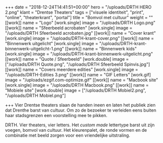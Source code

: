 +++
date = "2018-12-24T14:41:51+00:00"
hero = "/uploads/DRTH HERO 2.png"
klant = "Drentse Theaters"
tags = ["visuele identiteit", "print", "online", "theaterkrant", "portal"]
title = "Bomvol met cultuur"
weight = ""
[[work]]
name = "Logo"
[work.single]
image = "/uploads/DRTH Logo.png"
[[work]]
name = "Sfeerbeeld acrobaten"
[work.single]
image = "/uploads/DRTH Sfeerbeeld acrobaten.jpg"
[[work]]
name = "Cover krant"
[work.single]
image = "/uploads/DRTH-krant-cover.png"
[[work]]
name = "Binnenwerk uitgelicht"
[work.single]
image = "/uploads/DRTH-krant-binnenwerk-uitgelicht-1.png"
[[work]]
name = "Binnenwerk kids"
[work.single]
image = "/uploads/DRTH-krant-binnenwerk-uitgelicht.png"
[[work]]
name = "Quote / Sfeerbeeld"
[work.double]
image = ["/uploads/DRTH Quote.png", "/uploads/DRTH Sfeerbeeld Spinvis.jpg"]
[[work]]
name = "Covers meerdere edities"
[work.single]
image = "/uploads/DRTH-Edities 3.png"
[[work]]
name = "GIF Letters"
[work.gif]
image = "/uploads/ezgif.com-optimize.gif"
[[work]]
name = "Macbook site"
[work.single]
image = "/uploads/DRTH Macbook.png"
[[work]]
name = "Mobiele site"
[work.double]
image = ["/uploads/DRTH Mobiel2.png", "/uploads/DRTH Mobiel.png"]

+++
Vier Drentse theaters slaan de handen ineen en laten het publiek zien dat Drenthe barst van cultuur. Om zo de bezoeker te verleiden eens buiten haar stadsgrenzen een voorstelling mee te pikken.   
  
DRTH. Vier theaters, vier letters. Het _custom made_ lettertype barst uit zijn voegen, bomvol van cultuur. Het kleurenpalet, de ronde vormen en de combinatie met beeld zorgen voor een vriendelijke uitstraling.